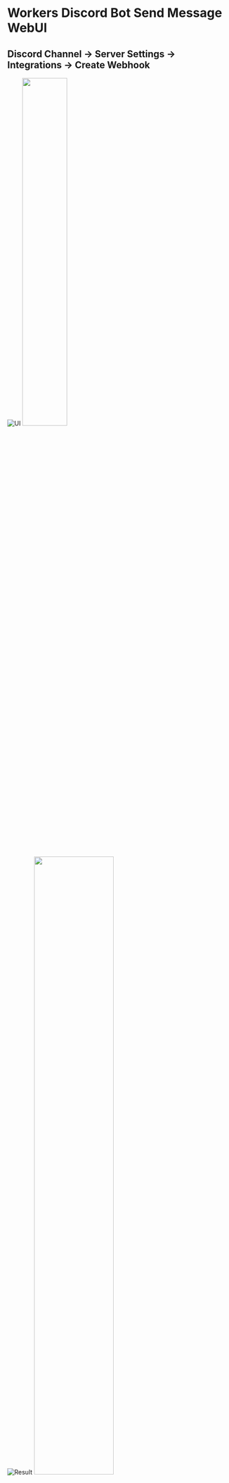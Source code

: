 # Workers Discord Bot Send Message WebUI

## Discord Channel -> Server Settings -> Integrations -> Create Webhook


![UI](https://github.com/user-attachments/assets/7fe4e7d5-c3b2-4c38-91e1-cc3562200f49)
<img src="https://github.com/user-attachments/assets/7fe4e7d5-c3b2-4c38-91e1-cc3562200f49" width="45%">


![Result](https://github.com/user-attachments/assets/6f01c621-ae61-46fe-9767-14a4e1a79907)
<img src="https://github.com/user-attachments/assets/6f01c621-ae61-46fe-9767-14a4e1a79907" width="60%">
